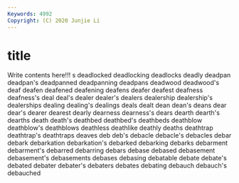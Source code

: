```yaml
---
Keywords: 4992
Copyright: (C) 2020 Junjie Li
---
```


# title

Write contents here!!!
s 
deadlocked 
deadlocking 
deadlocks 
deadly 
deadpan 
deadpan's
deadpanned 
deadpanning 
deadpans 
deadwood 
deadwood's 
deaf 
deafen 
deafened 
deafening 
deafens
deafer 
deafest 
deafness 
deafness's 
deal 
deal's 
dealer 
dealer's 
dealers 
dealership
dealership's 
dealerships 
dealing 
dealing's 
dealings 
deals 
dealt 
dean 
dean's 
deans
dear 
dear's 
dearer 
dearest 
dearly 
dearness 
dearness's 
dears 
dearth 
dearth's
dearths 
death 
death's 
deathbed 
deathbed's 
deathbeds 
deathblow 
deathblow's 
deathblows 
deathless
deathlike 
deathly 
deaths 
deathtrap 
deathtrap's 
deathtraps 
deaves 
deb 
deb's 
debacle
debacle's 
debacles 
debar 
debark 
debarkation 
debarkation's 
debarked 
debarking 
debarks 
debarment
debarment's 
debarred 
debarring 
debars 
debase 
debased 
debasement 
debasement's 
debasements 
debases
debasing 
debatable 
debate 
debate's 
debated 
debater 
debater's 
debaters 
debates 
debating
debauch 
debauch's 
debauched 
